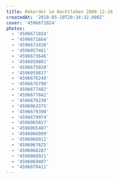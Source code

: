 ```yaml
---
title: Rekorder im Nachtleben 2008-12-28
createdAt: '2010-05-10T20:34:32.000Z'
cover: '4596671024'
photos:
  - '4596671024'
  - '4596671664'
  - '4596672430'
  - '4596057461'
  - '4596673646'
  - '4596058801'
  - '4596675028'
  - '4596059837'
  - '4596676240'
  - '4596676798'
  - '4596677482'
  - '4596677842'
  - '4596678230'
  - '4596063375'
  - '4596679390'
  - '4596679974'
  - '4596065017'
  - '4596065487'
  - '4596066099'
  - '4596066911'
  - '4596067625'
  - '4596068287'
  - '4596068921'
  - '4596069407'
  - '4596070411'
---
```



